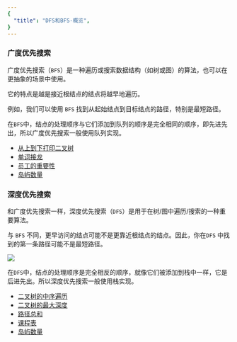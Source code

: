 ```yaml
---
{
  "title": "DFS和BFS-概览",
}
---
```


###  广度优先搜索

广度优先搜索（`BFS`）是一种遍历或搜索数据结构（如树或图）的算法，也可以在更抽象的场景中使用。

它的特点是越是接近根结点的结点将越早地遍历。

例如，我们可以使用 `BFS` 找到从起始结点到目标结点的路径，特别是最短路径。

在`BFS`中，结点的处理顺序与它们添加到队列的顺序是完全相同的顺序，即先进先出，所以广度优先搜索一般使用队列实现。

- [从上到下打印二叉树](http://www.conardli.top/docs/dataStructure/二叉树/从上到下打印二叉树.html)
- [单词接龙](https://leetcode-cn.com/problems/word-ladder/)
- [员工的重要性](https://leetcode-cn.com/problems/employee-importance/)
- [岛屿数量](https://leetcode-cn.com/problems/number-of-islands/)

###  深度优先搜索

和广度优先搜索一样，深度优先搜索（`DFS`）是用于在树/图中遍历/搜索的一种重要算法。

与 `BFS` 不同，更早访问的结点可能不是更靠近根结点的结点。因此，你在`DFS` 中找到的第一条路径可能不是最短路径。

![](https://i.loli.net/2019/08/19/uNAkPfLY9HRjVQU.png)

在`DFS`中，结点的处理顺序是完全相反的顺序，就像它们被添加到栈中一样，它是后进先出。所以深度优先搜索一般使用栈实现。

- [二叉树的中序遍历](http://www.conardli.top/docs/dataStructure/%E4%BA%8C%E5%8F%89%E6%A0%91/%E4%BA%8C%E5%8F%89%E6%A0%91%E7%9A%84%E4%B8%AD%E5%BA%8F%E9%81%8D%E5%8E%86.html)
- [二叉树的最大深度](http://www.conardli.top/docs/dataStructure/二叉树/二叉树的最大深度.html)
- [路径总和](https://leetcode-cn.com/problems/path-sum/)
- [课程表](https://leetcode-cn.com/problems/course-schedule/)
- [岛屿数量](https://leetcode-cn.com/problems/number-of-islands/)